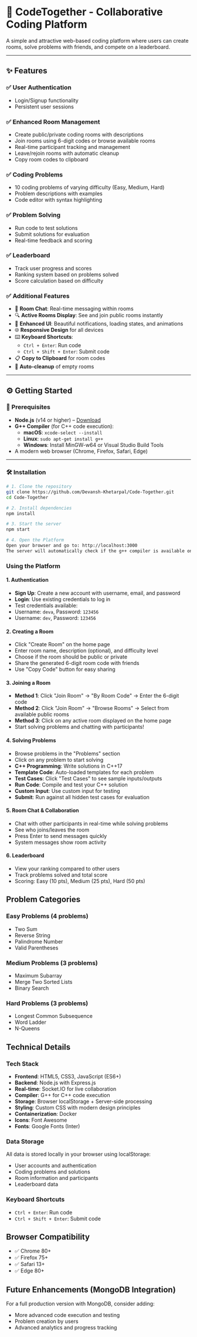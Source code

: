 # 🚀 CodeTogether - Collaborative Coding Platform

A simple and attractive web-based coding platform where users can create rooms, solve problems with friends, and compete on a leaderboard.

---

## ✨ Features

### ✅ User Authentication
- Login/Signup functionality
- Persistent user sessions

### ✅ Enhanced Room Management
- Create public/private coding rooms with descriptions
- Join rooms using 6-digit codes or browse available rooms
- Real-time participant tracking and management
- Leave/rejoin rooms with automatic cleanup
- Copy room codes to clipboard

### ✅ Coding Problems
- 10 coding problems of varying difficulty (Easy, Medium, Hard)
- Problem descriptions with examples
- Code editor with syntax highlighting

### ✅ Problem Solving
- Run code to test solutions
- Submit solutions for evaluation
- Real-time feedback and scoring

### ✅ Leaderboard
- Track user progress and scores
- Ranking system based on problems solved
- Score calculation based on difficulty

### ✅ Additional Features
- 💬 **Room Chat**: Real-time messaging within rooms
- 🔍 **Active Rooms Display**: See and join public rooms instantly
- 🎨 **Enhanced UI**: Beautiful notifications, loading states, and animations
- 🌐 **Responsive Design** for all devices
- ⌨️ **Keyboard Shortcuts**:
  - `Ctrl + Enter`: Run code
  - `Ctrl + Shift + Enter`: Submit code
- 📋 **Copy to Clipboard** for room codes
- 🧹 **Auto-cleanup** of empty rooms

---

## ⚙️ Getting Started

### 🔧 Prerequisites
- **Node.js** (v14 or higher) – [Download](https://nodejs.org/)
- **G++ Compiler** (for C++ code execution):
  - **macOS**: `xcode-select --install`
  - **Linux**: `sudo apt-get install g++`
  - **Windows**: Install MinGW-w64 or Visual Studio Build Tools
- A modern web browser (Chrome, Firefox, Safari, Edge)
---

### 🛠️ Installation

```bash
# 1. Clone the repository
git clone https://github.com/Devansh-Khetarpal/Code-Together.git
cd Code-Together

# 2. Install dependencies
npm install

# 3. Start the server
npm start

# 4. Open the Platform
Open your browser and go to: http://localhost:3000
The server will automatically check if the g++ compiler is available on your system.
```
### Using the Platform

#### 1. **Authentication**
- **Sign Up**: Create a new account with username, email, and password
- **Login**: Use existing credentials to log in
- Test credentials available:
 - Username: `deva`, Password: `123456`
 - Username: `dev`, Password: `123456`

#### 2. **Creating a Room**
- Click "Create Room" on the home page
- Enter room name, description (optional), and difficulty level
- Choose if the room should be public or private
- Share the generated 6-digit room code with friends
- Use "Copy Code" button for easy sharing

#### 3. **Joining a Room**
- **Method 1**: Click "Join Room" → "By Room Code" → Enter the 6-digit code
- **Method 2**: Click "Join Room" → "Browse Rooms" → Select from available public rooms
- **Method 3**: Click on any active room displayed on the home page
- Start solving problems and chatting with participants!

#### 4. **Solving Problems**
- Browse problems in the "Problems" section
- Click on any problem to start solving
- **C++ Programming**: Write solutions in C++17
- **Template Code**: Auto-loaded templates for each problem
- **Test Cases**: Click "Test Cases" to see sample inputs/outputs
- **Run Code**: Compile and test your C++ solution
- **Custom Input**: Use custom input for testing
- **Submit**: Run against all hidden test cases for evaluation

#### 5. **Room Chat & Collaboration**
- Chat with other participants in real-time while solving problems
- See who joins/leaves the room
- Press Enter to send messages quickly
- System messages show room activity

#### 6. **Leaderboard**
- View your ranking compared to other users
- Track problems solved and total score
- Scoring: Easy (10 pts), Medium (25 pts), Hard (50 pts)

## Problem Categories

### Easy Problems (4 problems)
- Two Sum
- Reverse String
- Palindrome Number
- Valid Parentheses

### Medium Problems (3 problems)
- Maximum Subarray
- Merge Two Sorted Lists
- Binary Search

### Hard Problems (3 problems)
- Longest Common Subsequence
- Word Ladder
- N-Queens

## Technical Details

### Tech Stack
- **Frontend**: HTML5, CSS3, JavaScript (ES6+)
- **Backend**: Node.js with Express.js
- **Real-time**: Socket.IO for live collaboration
- **Compiler**: G++ for C++ code execution
- **Storage**: Browser localStorage + Server-side processing
- **Styling**: Custom CSS with modern design principles
- **Containerization**: Docker
- **Icons**: Font Awesome
- **Fonts**: Google Fonts (Inter)

### Data Storage
All data is stored locally in your browser using localStorage:
- User accounts and authentication
- Coding problems and solutions
- Room information and participants
- Leaderboard data

### Keyboard Shortcuts
- `Ctrl + Enter`: Run code
- `Ctrl + Shift + Enter`: Submit code

## Browser Compatibility

- ✅ Chrome 80+
- ✅ Firefox 75+
- ✅ Safari 13+
- ✅ Edge 80+

## Future Enhancements (MongoDB Integration)

For a full production version with MongoDB, consider adding:
- More advanced code execution and testing
- Problem creation by users
- Advanced analytics and progress tracking

